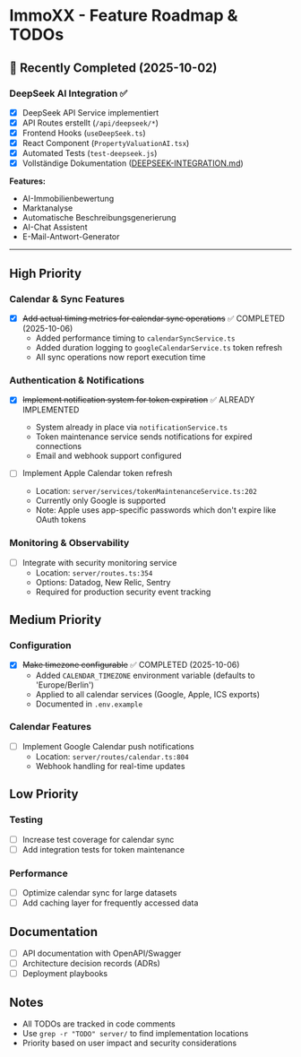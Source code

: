 # ImmoXX - Feature Roadmap & TODOs

## 🎉 Recently Completed (2025-10-02)

### DeepSeek AI Integration ✅
- [x] DeepSeek API Service implementiert
- [x] API Routes erstellt (`/api/deepseek/*`)
- [x] Frontend Hooks (`useDeepSeek.ts`)
- [x] React Component (`PropertyValuationAI.tsx`)
- [x] Automated Tests (`test-deepseek.js`)
- [x] Vollständige Dokumentation ([DEEPSEEK-INTEGRATION.md](DEEPSEEK-INTEGRATION.md))

**Features:**
- AI-Immobilienbewertung
- Marktanalyse
- Automatische Beschreibungsgenerierung
- AI-Chat Assistent
- E-Mail-Antwort-Generator

---

## High Priority

### Calendar & Sync Features
- [x] ~~Add actual timing metrics for calendar sync operations~~ ✅ COMPLETED (2025-10-06)
  - Added performance timing to `calendarSyncService.ts`
  - Added duration logging to `googleCalendarService.ts` token refresh
  - All sync operations now report execution time

### Authentication & Notifications
- [x] ~~Implement notification system for token expiration~~ ✅ ALREADY IMPLEMENTED
  - System already in place via `notificationService.ts`
  - Token maintenance service sends notifications for expired connections
  - Email and webhook support configured

- [ ] Implement Apple Calendar token refresh
  - Location: `server/services/tokenMaintenanceService.ts:202`
  - Currently only Google is supported
  - Note: Apple uses app-specific passwords which don't expire like OAuth tokens

### Monitoring & Observability
- [ ] Integrate with security monitoring service
  - Location: `server/routes.ts:354`
  - Options: Datadog, New Relic, Sentry
  - Required for production security event tracking

## Medium Priority

### Configuration
- [x] ~~Make timezone configurable~~ ✅ COMPLETED (2025-10-06)
  - Added `CALENDAR_TIMEZONE` environment variable (defaults to 'Europe/Berlin')
  - Applied to all calendar services (Google, Apple, ICS exports)
  - Documented in `.env.example`

### Calendar Features
- [ ] Implement Google Calendar push notifications
  - Location: `server/routes/calendar.ts:804`
  - Webhook handling for real-time updates

## Low Priority

### Testing
- [ ] Increase test coverage for calendar sync
- [ ] Add integration tests for token maintenance

### Performance
- [ ] Optimize calendar sync for large datasets
- [ ] Add caching layer for frequently accessed data

## Documentation
- [ ] API documentation with OpenAPI/Swagger
- [ ] Architecture decision records (ADRs)
- [ ] Deployment playbooks

## Notes
- All TODOs are tracked in code comments
- Use `grep -r "TODO" server/` to find implementation locations
- Priority based on user impact and security considerations
